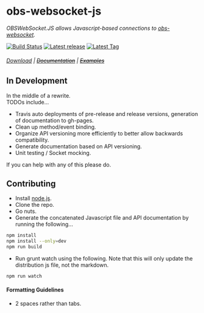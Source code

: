 # obs-websocket-js

*OBSWebSocket.JS allows Javascript-based connections to [obs-websocket](https://github.com/Palakis/obs-websocket).*

[![Build Status][badge-build-status]](https://travis-ci.org/haganbmj/obs-websocket-js) [![Latest release][badge-release]][Releases] [![Latest Tag][badge-tag]][Tags]

###### [Download](https://haganbmj.github.io/obs-websocket-js/dist/obs-websocket.js) | ~~[Documentation](https://github.com/haganbmj/obs-websocket-js/blob/gh-pages/dist/DOCUMENTATION.md)~~ | ~~[Examples](https://github.com/haganbmj/obs-websocket-js/blob/gh-pages/samples)~~

## In Development
In the middle of a rewrite.  
TODOs include...
- Travis auto deployments of pre-release and release versions, generation of documentation to gh-pages.
- Clean up method/event binding.
- Organize API versioning more efficiently to better allow backwards compatibility.
- Generate documentation based on API versioning.
- Unit testing / Socket mocking.

If you can help with any of this please do.  

## Contributing
- Install [node.js](http://nodejs.org).
- Clone the repo.
- Go nuts.
- Generate the concatenated Javascript file and API documentation by running the following...
```sh
npm install
npm install --only=dev
npm run build
```
- Run grunt watch using the following. Note that this will only update the distribution js file, not the markdown.
```sh
npm run watch
```

#### Formatting Guidelines
- 2 spaces rather than tabs.



  [Releases]: https://github.com/haganbmj/obs-websocket-js/releases "obs-websocket-js Releases"
  [Tags]: https://github.com/haganbmj/obs-websocket-js/tags "obs-websocket-js Tags"
  [badge-build-status]: https://img.shields.io/travis/haganbmj/obs-websocket-js/master.svg?style=flat "Travis Status"
  [badge-tag]: https://img.shields.io/github/tag/haganbmj/obs-websocket-js.svg?style=flat "Latest Tag"
  [badge-release]: https://img.shields.io/github/release/haganbmj/obs-websocket-js.svg?style=flat "Latest Release"
